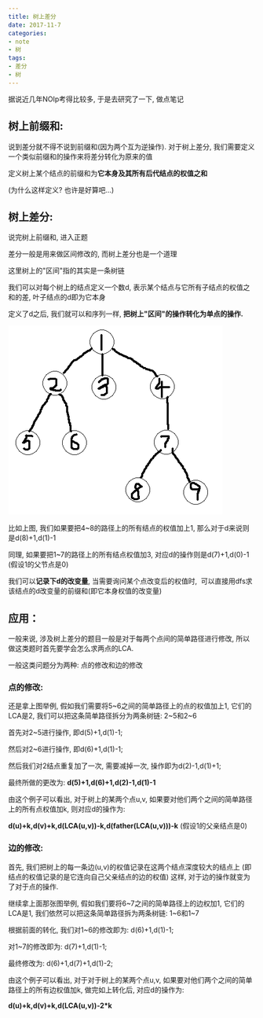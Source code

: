 ```yaml
---
title: 树上差分
date: 2017-11-7
categories:
- note
- 树
tags:
- 差分
- 树
---
```


据说近几年NOIp考得比较多, 于是去研究了一下, 做点笔记
<!-- more -->
## 树上前缀和:

说到差分就不得不说到前缀和(因为两个互为逆操作). 对于树上差分, 我们需要定义一个类似前缀和的操作来将差分转化为原来的值

定义树上某个结点的前缀和为**它本身及其所有后代结点的权值之和**

(为什么这样定义? 也许是好算吧...)

## 树上差分:

说完树上前缀和, 进入正题

差分一般是用来做区间修改的, 而树上差分也是一个道理

这里树上的"区间"指的其实是一条树链

我们可以对每个树上的结点定义一个数d, 表示某个结点与它所有子结点的权值之和的差, 叶子结点的d即为它本身

定义了d之后, 我们就可以和序列一样, **把树上"区间"的操作转化为单点的操作.**

![tree](/assets/images/tree.png)

比如上图, 我们如果要把4\~8的路径上的所有结点的权值加上1, 那么对于d来说则是d(8)+1,d(1)-1

同理, 如果要把1\~7的路径上的所有结点权值加3, 对应d的操作则是d(7)+1,d(0)-1 (假设1的父节点是0)

我们可以**记录下d的改变量**, 当需要询问某个点改变后的权值时,  可以直接用dfs求该结点的d改变量的前缀和(即它本身权值的改变量)

## 应用：

一般来说, 涉及树上差分的题目一般是对于每两个点间的简单路径进行修改, 所以做这类题时首先要学会怎么求两点的LCA.

一般这类问题分为两种: 点的修改和边的修改

### 点的修改:

还是拿上图举例, 假如我们需要将5\~6之间的简单路径上的点的权值加上1, 它们的LCA是2, 我们可以把这条简单路径拆分为两条树链: 2\~5和2\~6

首先对2~5进行操作, 即d(5)+1,d(1)-1;

然后对2~6进行操作, 即d(6)+1,d(1)-1;

然后我们对2结点重复加了一次, 需要减掉一次, 操作即为d(2)-1,d(1)+1;

最终所做的更改为: **d(5)+1,d(6)+1,d(2)-1,d(1)-1**

由这个例子可以看出, 对于树上的某两个点u,v, 如果要对他们两个之间的简单路径上的所有点权值加k, 则对应d的操作为:

**d(u)+k,d(v)+k,d(LCA(u,v))-k,d(father(LCA(u,v)))-k** (假设1的父亲结点是0)

### 边的修改:

首先, 我们把树上的每一条边(u,v)的权值记录在这两个结点深度较大的结点上 (即结点的权值记录的是它连向自己父亲结点的边的权值)
这样, 对于边的操作就变为了对于点的操作. 

继续拿上面那张图举例, 假如我们要将6\~7之间的简单路径上的边权加1, 它们的LCA是1, 我们依然可以把这条简单路径拆为两条树链: 1\~6和1\~7

根据前面的转化, 我们对1\~6的修改即为: d(6)+1,d(1)-1;

对1\~7的修改即为: d(7)+1,d(1)-1;

最终修改为: d(6)+1,d(7)+1,d(1)-2;

由这个例子可以看出, 对于对于树上的某两个点u,v, 如果要对他们两个之间的简单路径上的所有边权值加k, 做完如上转化后, 对应d的操作为:

**d(u)+k,d(v)+k,d(LCA(u,v))-2\*k**
